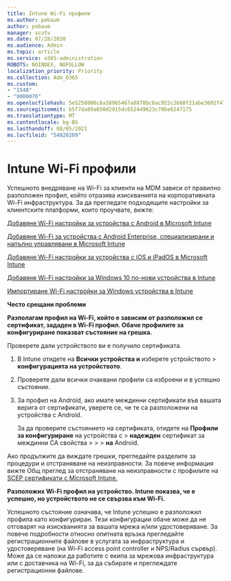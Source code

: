 ```yaml
---
title: Intune Wi-Fi профили
ms.author: pebaum
author: pebaum
manager: scotv
ms.date: 07/28/2020
ms.audience: Admin
ms.topic: article
ms.service: o365-administration
ROBOTS: NOINDEX, NOFOLLOW
localization_priority: Priority
ms.collection: Adm_O365
ms.custom:
- "1548"
- "9000076"
ms.openlocfilehash: 5e5258806c8a38965467a8878bc8ac922c2668f21abe3602f479dcdaff8c9b5b
ms.sourcegitcommit: b5f7da89a650d2915dc652449623c78be6247175
ms.translationtype: MT
ms.contentlocale: bg-BG
ms.lasthandoff: 08/05/2021
ms.locfileid: "54028209"
---
```

# <a name="intune-wi-fi-profiles"></a>Intune Wi-Fi профили

Успешното внедряване на Wi-Fi за клиенти на MDM зависи от правилно разположен профил, който отразява изискванията на корпоративната Wi-Fi инфраструктура. За да прегледате подходящите настройки за клиентските платформи, които проучвате, вижте: 

[Добавяне Wi-Fi настройки за устройства с Android в Microsoft Intune](https://docs.microsoft.com/intune/wi-fi-settings-android)

[Добавяне Wi-Fi за устройства с Android Enterprise, специализирани и напълно управлявани в Microsoft Intune](https://docs.microsoft.com/intune/wi-fi-settings-android-enterprise)

[Добавяне Wi-Fi настройки за устройства с iOS и iPadOS в Microsoft Intune](https://docs.microsoft.com/intune/wi-fi-settings-ios)

[Добавяне Wi-Fi настройки за Windows 10 по-нови устройства в Intune](https://docs.microsoft.com/intune/wi-fi-settings-windows)

[Импортиране Wi-Fi настройки за Windows устройства в Intune](https://docs.microsoft.com/intune/wi-fi-settings-import-windows-8-1)

**Често срещани проблеми**

**Разполагам профил на Wi-Fi, който е зависим от разположил се сертификат, зададен в Wi-Fi профил. Обаче профилите за конфигуриране показват състояние на грешка.**

Проверете дали устройството ви е получило сертификата.

1. В Intune отидете на **Всички устройства и** изберете устройството > **конфигурацията на устройството**.

2. Проверете дали всички очаквани профили са изброени и в успешно състояние.

3. За профил на Android, ако имате междинни сертификати във вашата верига от сертификати, уверете се, че те са разположени на устройства с Android.

    За да проверите състоянието на сертификата, отидете на **Профили за конфигуриране** на устройства с  >  **надежден** сертификат за междинни CA свойства  >    >    >  **на** Android.

Ако продължите да виждате грешки, прегледайте разделите за процедури и отстраняване на неизправности. За повече информация вижте Общ преглед за отстраняване на неизправности с профилите на [SCEP сертификати с Microsoft Intune.](https://support.microsoft.com/help/4457481/troubleshooting-scep-certificate-profile-deployment-in-intune)

**Разположих Wi-Fi профил на устройство. Intune показва, че е успешно, но устройството не се свързва към Wi-Fi.**

Успешното състояние означава, че Intune успешно е разположил профила като конфигуриран. Тези конфигурации обаче може да не отговарят на изискванията за вашата мрежа и/или удостоверяване. За повече подробности относно опитната връзка прегледайте регистрационните файлове в услугата за инфраструктура и удостоверяване (на Wi-Fi access point controller и NPS/Radius сървър). Може да се наложи да работите с екипа за мрежова инфраструктура или с доставчика на Wi-Fi, за да събирате и преглеждате регистрационни файлове.